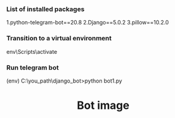 <h3>List of installed packages</h3>
1.python-telegram-bot==20.8
2.Django==5.0.2
3.pillow==10.2.0
<h3>Transition to a virtual environment</h3>
env\Scripts\activate
<h3>Run telegram bot</h3>
(env) C:\you_path\django_bot>python bot1.py

<h1 style="text-align:center;">Bot image</h1>

